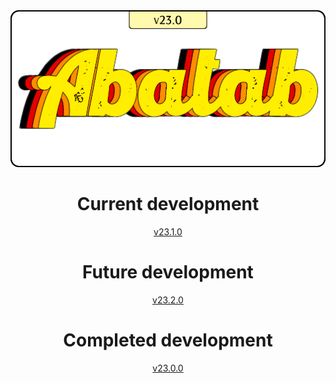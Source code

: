 <div align="center">

<img src="../images/Logos/AbatabLogo.png" alt="Abatab Changelog" width="512">

<br>

<h2>

# Current development

[v23.1.0](ROADMAP-23.1.0.md)

# Future development

[v23.2.0](ROADMAP-23.2.0.md)

# Completed development

[v23.0.0](ROADMAP-23.0.0.md)

</h2>

</div>
